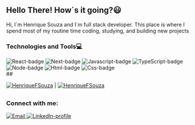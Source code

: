 <h2><Strong> Hello There! How´s it going?😃</strong></h2> 

<p>Hi, I´m Henrique Souza and I´m full stack developer.
This place is where I spend most of my routine time coding, studying, and building new projects</p>

<h3>Technologies and Tools💻</h3>
<div>
 <img src="https://img.shields.io/badge/React-20232A?style=for-the-badge&logo=react&logoColor=61DAFB" alt="React-badge">
 <img src="https://img.shields.io/badge/Next-black?style=for-the-badge&logo=next.js&logoColor=white" alt="Next-badge">
 <img src="https://img.shields.io/badge/JavaScript-F7DF1E?style=for-the-badge&logo=javascript&logoColor=black" alt="Javascript-badge">
<img src="https://img.shields.io/badge/TypeScript-007ACC?style=for-the-badge&logo=typescript&logoColor=white" alt="TypeScript-badge">
<img src="https://img.shields.io/badge/Node.js-43853D?style=for-the-badge&logo=node.js&logoColor=black" alt="Node-badge">
 <img src="https://img.shields.io/badge/HTML5-E34F26?style=for-the-badge&logo=html5&logoColor=white" alt="Html-badge">
 <img src="https://img.shields.io/badge/CSS3-1572B6?style=for-the-badge&logo=css3&logoColor=white" alt="Css-badge">

</div>
##


[![HenriqueFSouza](https://github-readme-stats.vercel.app/api/top-langs/?username=HenriqueFSouza&hide=html&layout=compact&theme=dark)](https://github.com/HenriqueFSouza/) | [![HenriqueFSouza](https://github-readme-stats.vercel.app/api?username=HenriqueFSouza&theme=dark&show_icons=true)](https://github.com/HenriqueFSouza/)


##

<h3> Connect with me:</h3>

<div>
 <a href="mailto:henriquesouza432@outlook.com"> <img src="https://img.shields.io/badge/Microsoft_Outlook-0078D4?style=for-the-badge&logo=microsoft-outlook&logoColor=white" alt="Email"> </a> 
<a href='https://www.linkedin.com/in/henrique-souza-794500226/' target="_blank" /> <img src="https://img.shields.io/badge/LinkedIn-0077B5?style=for-the-badge&logo=linkedin&logoColor=white" alt="Linkedln-profile"> </a> 
</div>
